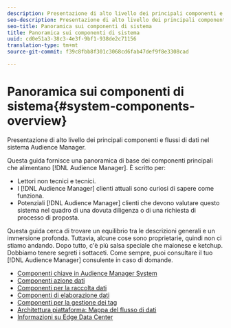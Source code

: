 ```yaml
---
description: Presentazione di alto livello dei principali componenti e flussi di dati nel sistema Audience Manager.
seo-description: Presentazione di alto livello dei principali componenti e flussi di dati nel sistema Audience Manager.
seo-title: Panoramica sui componenti di sistema
title: Panoramica sui componenti di sistema
uuid: cd0e51a3-38c3-4e3f-9bf1-938de2c71156
translation-type: tm+mt
source-git-commit: f39c8fbb8f301c3068cd6fab47def9f8e3308cad

---
```



# Panoramica sui componenti di sistema{#system-components-overview}

Presentazione di alto livello dei principali componenti e flussi di dati nel sistema Audience Manager.

<!-- 

c_compintro.xml

 -->

Questa guida fornisce una panoramica di base dei componenti principali che alimentano [!DNL Audience Manager]. È scritto per:

* Lettori non tecnici e tecnici.
* I [!DNL Audience Manager] clienti attuali sono curiosi di sapere come funziona.
* Potenziali [!DNL Audience Manager] clienti che devono valutare questo sistema nel quadro di una dovuta diligenza o di una richiesta di processo di proposta.

Questa guida cerca di trovare un equilibrio tra le descrizioni generali e un immersione profonda. Tuttavia, alcune cose sono proprietarie, quindi non ci stiamo andando. Dopo tutto, c'è più salsa speciale che maionese e ketchup. Dobbiamo tenere segreti i sottaceti. Come sempre, puoi consultare il tuo [!DNL Audience Manager] consulente in caso di domande.

* [Componenti chiave in Audience Manager System](/help/using/reference/system-components/components-stack.md)
* [Componenti azione dati](/help/using/reference/system-components/components-data-action.md)
* [Componenti per la raccolta dati](/help/using/reference/system-components/components-data-collection.md)
* [Componenti di elaborazione dati](/help/using/reference/system-components/components-data-processing.md)
* [Componenti per la gestione dei tag](/help/using/reference/system-components/components-tag-management.md)
* [Architettura piattaforma: Mappa del flusso di dati](/help/using/reference/system-components/components-platform-architecture.md)
* [Informazioni su Edge Data Center](/help/using/reference/system-components/components-edge.md)

